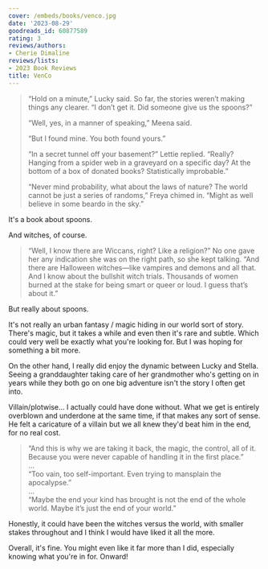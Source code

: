 ```yaml
---
cover: /embeds/books/venco.jpg
date: '2023-08-29'
goodreads_id: 60877589
rating: 3
reviews/authors:
- Cherie Dimaline
reviews/lists:
- 2023 Book Reviews
title: VenCo
---
```

> “Hold on a minute,” Lucky said. So far, the stories weren’t making things any clearer. “I don’t get it. Did someone give us the spoons?”   
>          
> “Well, yes, in a manner of speaking,” Meena said.
> 
> “But I found mine. You both found yours.”
> 
> “In a secret tunnel off your basement?” Lettie replied. “Really? Hanging from a spider web in a graveyard on a specific day?
> At the bottom of a box of donated books? Statistically improbable.”
> 
> “Never mind probability, what about the laws of nature? The world cannot be just a series of randoms,” Freya chimed in. “Might as well believe in some beardo in the sky.”

It's a book about spoons. 

And witches, of course. 

> “Well, I know there are Wiccans, right? Like a religion?” No one gave her any indication she was on the right path, so she kept talking. “And there are Halloween witches—like vampires and demons and all that. And I know about the bullshit witch trials. Thousands of women burned at the stake for being smart or queer or loud. I guess that’s about it.”

But really about spoons. 

<!--more-->

It's not really an urban fantasy / magic hiding in our world sort of story. There's magic, but it takes a while and even then it's rare and subtle. Which could very well be exactly what you're looking for. But I was hoping for something a bit more. 

On the other hand, I really did enjoy the dynamic between Lucky and Stella. Seeing a granddaughter taking care of her grandmother who's getting on in years while they both go on one big adventure isn't the story I often get into. 

Villain/plotwise... I actually could have done without. What we get is entirely overblown and underdone at the same time, if that makes any sort of sense. He felt a caricature of a villain but we all knew they'd beat him in the end, for no real cost. 

> “And this is why we are taking it back, the magic, the control, all of it. Because you were never capable of handling it in the first place.”   
> ...  
> “Too vain, too self-important. Even trying to mansplain the apocalypse.”   
> ...  
> “Maybe the end your kind has brought is not the end of the whole world. Maybe it’s just the end of your world.”  

Honestly, it could have been the witches versus the world, with smaller stakes throughout and I think I would have liked it all the more. 

Overall, it's fine. You might even like it far more than I did, especially knowing what you're in for. Onward!